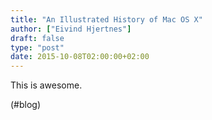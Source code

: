 ```yaml
---
title: "An Illustrated History of Mac OS X"
author: ["Eivind Hjertnes"]
draft: false
type: "post"
date: 2015-10-08T02:00:00+02:00
---
```


This is awesome.

(#blog)
